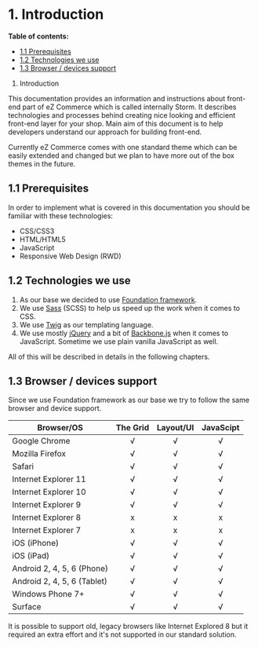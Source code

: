 #  1. Introduction 

**Table of contents:**

  - [1.1 Prerequisites](#id-1.Introduction-1.1Prerequisites)
  - [1.2 Technologies we use](#id-1.Introduction-1.2Technologiesweuse)
  - [1.3 Browser / devices support](#id-1.Introduction-1.3Browser/devicessupport)

1. Introduction

This documentation provides an information and instructions about front-end part of eZ Commerce which is called internally Storm. It describes technologies and processes behind creating nice looking and efficient front-end layer for your shop. Main aim of this document is to help developers understand our approach for building front-end.

Currently eZ Commerce comes with one standard theme which can be easily extended and changed but we plan to have more out of the box themes in the future.

## 1.1 Prerequisites

In order to implement what is covered in this documentation you should be familiar with these technologies:

  - CSS/CSS3
  - HTML/HTML5
  - JavaScript
  - Responsive Web Design (RWD)

## 1.2 Technologies we use

1.  As our base we decided to use [Foundation framework](http://foundation.zurb.com/).
2.  We use [Sass](http://sass-lang.com/) (SCSS) to help us speed up the work when it comes to CSS.
3.  We use [Twig](http://twig.sensiolabs.org/) as our templating language.
4.  We use mostly [jQuery](http://jquery.com/) and a bit of [Backbone.js](http://backbonejs.org/) when it comes to JavaScript. Sometime we use plain vanilla JavaScript as well.  

All of this will be described in details in the following chapters.

## 1.3 Browser / devices support

Since we use Foundation framework as our base we try to follow the same browser and device support.

| Browser/OS                  | The Grid | Layout/UI | JavaScipt |
| --------------------------- | :------: | :-------: | :-------: |
| Google Chrome               |    √     |     √     |     √     |
| Mozilla Firefox             |    √     |     √     |     √     |
| Safari                      |    √     |     √     |     √     |
| Internet Explorer 11        |    √     |     √     |     √     |
| Internet Explorer 10        |    √     |     √     |     √     |
| Internet Explorer 9         |    √     |     √     |     √     |
| Internet Explorer 8         |    x     |     x     |     x     |
| Internet Explorer 7         |    x     |     x     |     x     |
| iOS (iPhone)                |    √     |     √     |     √     |
| iOS (iPad)                  |    √     |     √     |     √     |
| Android 2, 4, 5, 6 (Phone)  |    √     |     √     |     √     |
| Android 2, 4, 5, 6 (Tablet) |    √     |     √     |     √     |
| Windows Phone 7+            |    √     |     √     |     √     |
| Surface                     |    √     |     √     |     √     |

It is possible to support old, legacy browsers like Internet Explored 8 but it required an extra effort and it's not supported in our standard solution.
